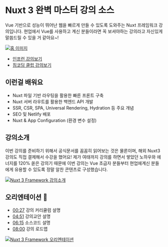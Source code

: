 # Nuxt 3 완벽 마스터 강의 소스

Vue 기반으로 성능이 뛰어난 웹을 빠르게 만들 수 있도록 도와주는 Nuxt 프레임워크 강의입니다. 현업에서 Vue를 사용하고 계신 분들이라면 꼭 보셔야하는 강의라고 자신있게 말씀드릴 수 있을 거 같아요~!


[![홈 이미지](https://i.imgur.com/dLcakFJ.png)](https://voluble-madeleine-56e217.netlify.app/)
- [인프런 강의보기](https://inf.run/VdeXX#reviews)
- [짐코딩 클럽 강의보기](https://edu.gymcoding.co/p/nuxt)

## 이런걸 배워요

- Nuxt 파일 기반 라우팅을 활용한 빠른 프론트 구축
- Nuxt 서버 라우트를 활용한 백엔드 API 개발
- SSR, CSR, SPA, Universal Rendering, Hydration 등 주요 개념
- SEO 및 Netlify 배포
- Nuxt & App Configuration (환경 변수 설정)

## 강의소개
이번 강의를 준비하기 위해서 공식문서를 꼼꼼히 읽어보는 것은 물론이며, 해외 Nuxt3 강의도 직접 결제해서 수강을 했어요! 제가 여태까지 강의를 하면서 쌓았던 노하우와 에너지를 120% 쏟은 강의기 때문에 이번 강의는 Vue 초급자 분들부터 현업에계신 분들에게 유용할 수 있도록 정말 알찬 콘텐츠로 구성했습니다.

[![Nuxt 3 Framework 강의소개](https://i.imgur.com/YVqoEea.png)](https://youtu.be/IYtN133pvX4)

## 오리엔테이션 📘
- [00:27](https://www.youtube.com/watch?v=U1OvIKHh24M&t=27s) 강의 커리큘럼 설명
- [04:51](https://www.youtube.com/watch?v=U1OvIKHh24M&t=291s) 강의교안 설명
- [06:15](https://www.youtube.com/watch?v=U1OvIKHh24M&t=375s) 소스코드 설명
- [08:00](https://www.youtube.com/watch?v=U1OvIKHh24M&t=480s) 강의 로드맵

[![Nuxt 3 Framework 오리엔테이션](https://i.imgur.com/vIwWjl2.png)](https://www.youtube.com/embed/U1OvIKHh24M?si=5AuOESgXZCrYUcmJ)


